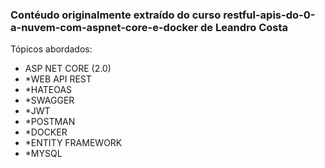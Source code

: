 <h3>Contéudo originalmente extraído do curso restful-apis-do-0-a-nuvem-com-aspnet-core-e-docker de Leandro Costa</h3>
<p>
  Tópicos abordados:
  </p>
  <ul>
  <li>ASP NET CORE (2.0)</li><li>
  *WEB API REST</li><li>
  *HATEOAS</li><li>
  *SWAGGER</li><li>
  *JWT</li><li>
  *POSTMAN</li><li>
  *DOCKER</li><li>
  *ENTITY FRAMEWORK</li><li>
  *MYSQL</li>  
  </ul>
